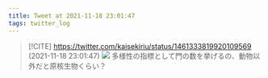 ```yaml
---
title: Tweet at 2021-11-18 23:01:47
tags: twitter_log
---
```


> [!CITE] https://twitter.com/kaisekiriu/status/1461333819920109569 (2021-11-18 23:01:47)
> ![](https://twitter.com/kaisekiriu/status/1461333819920109569)
> 多様性の指標として門の数を挙げるの、動物以外だと原核生物くらい？
